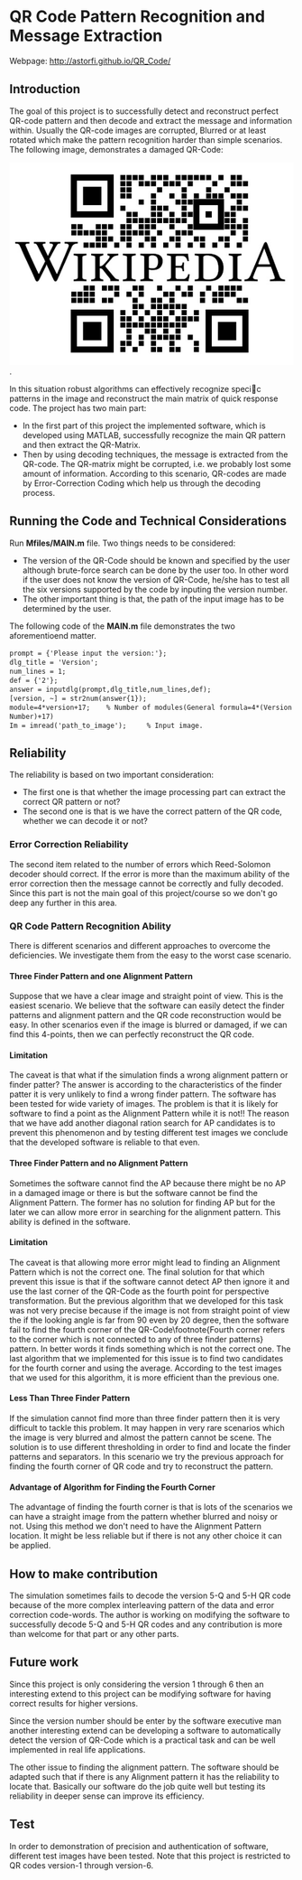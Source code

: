 # QR Code Pattern Recognition and Message Extraction
Webpage: http://astorfi.github.io/QR_Code/

## Introduction
The goal of this project is to successfully detect and reconstruct perfect QR-code pattern
and then decode and extract the message and information within. Usually the QR-code
images are corrupted, Blurred or at least rotated which make the pattern recognition
harder than simple scenarios. The following image, demonstrates a damaged QR-Code: 

![](Images/QR_eg_WikiMobile.jpg).


In this situation robust algorithms can effectively recognize
specic patterns in the image and reconstruct the main matrix of quick response code.
The project has two main part:
* In the first part of this project the implemented software, which is developed using
MATLAB, successfully recognize the main QR pattern and then extract the QR-Matrix.
* Then by using decoding techniques, the message is extracted from the QR-code. The
QR-matrix might be corrupted, i.e. we probably lost some amount of information. 
According to this scenario, QR-codes are made by Error-Correction Coding which help us
through the decoding process. 

## Running the Code and Technical Considerations

Run **Mfiles/MAIN.m** file. Two things needs to be considered:
* The version of the QR-Code should be known and specified by the user although brute-force search can be done by the user too. In other word if the user does not know the version of QR-Code, he/she has to test all the six versions supported by the code by inputing the version number.
* The other important thing is that, the path of the input image has to be determined by the user.

The following code of the **MAIN.m** file demonstrates the two aforementioend matter.

```
prompt = {'Please input the version:'};
dlg_title = 'Version';
num_lines = 1;
def = {'2'};
answer = inputdlg(prompt,dlg_title,num_lines,def);
[version, ~] = str2num(answer{1});
module=4*version+17;    % Number of modules(General formula=4*(Version Number)+17)  
Im = imread('path_to_image');     % Input image.
```
## Reliability

The reliability is based on two important consideration:

* The first one is that whether the image processing part can extract the correct QR pattern or not?
* The second one is that is we have the correct pattern of the QR code, whether we can decode it or not?

### Error Correction Reliability
The second item related to the number of errors which Reed-Solomon decoder should correct. If the error is more than the maximum ability of the error correction then the message cannot be correctly and fully decoded. Since this part is not the main goal of this project/course so we don't go deep any further in this area.

### QR Code Pattern Recognition Ability

There is different scenarios and different approaches to overcome the deficiencies. We investigate them from the easy to the worst case scenario.

#### Three Finder Pattern and one Alignment Pattern

Suppose that we have a clear image and straight point of view. This is the easiest scenario. We believe that the software can easily detect the finder patterns and alignment pattern and the QR code reconstruction would be easy. In other scenarios even if the image is blurred or damaged, if we can find this 4-points, then we can perfectly reconstruct the QR code.

#### Limitation

The caveat is that what if the simulation finds a wrong alignment pattern or finder patter? The answer is according to the characteristics of the finder patter it is very unlikely to find a wrong finder pattern. The software has been tested for wide variety of images. The problem is that it is likely for software to find a point as the Alignment Pattern while it is not!! The reason that we have add another diagonal ration search for AP candidates is to prevent this phenomenon and by testing different test images we conclude that the developed software is reliable to that even.

#### Three Finder Pattern and no Alignment Pattern

Sometimes the software cannot find the AP because there might be no AP in a damaged image or there is but the software cannot be find the Alignment Pattern. The former has no solution for finding AP but for the later we can allow more error in searching for the alignment pattern. This ability is defined in the software. 

#### Limitation

The caveat is that allowing more error might lead to finding an Alignment Pattern which is not the correct one. The final solution for that which prevent this issue is that if the software cannot detect AP then ignore it and use the last corner of the QR-Code as the fourth point for perspective transformation. But the previous algorithm that we developed for this task was not very precise because if the image is not from straight point of view the if the looking angle is far from 90 even by 20 degree, then the software fail to find the fourth corner of the QR-Code\footnote{Fourth corner refers to the corner which is not connected to any of three finder patterns} pattern. In better words it finds something which is not the correct one. The last algorithm that we implemented for this issue is to find two candidates for the fourth corner and using the average. According to the test images that we used for this algorithm, it is more efficient than the previous one.

#### Less Than Three Finder Pattern

If the simulation cannot find more than three finder pattern then it is very difficult to tackle this problem. It may happen in very rare scenarios which the image is very blurred and almost the pattern cannot be scene. The solution is to use different thresholding in order to find and locate the finder patterns and separators. In this scenario we try the previous approach for finding the fourth corner of QR code and try to reconstruct the pattern.

#### Advantage of Algorithm for Finding the Fourth Corner

The advantage of finding the fourth corner is that is lots of the scenarios we can have a straight image from the pattern whether blurred and noisy or not. Using this method we don't need to have the Alignment Pattern location. It might be less reliable but if there is not any other choice it can be applied.

## How to make contribution

The simulation sometimes fails to decode the version 5-Q and 5-H QR code because of the more complex interleaving pattern of the data and error correction code-words. The author is working on modifying the software to successfully decode 5-Q and 5-H QR codes and any contribution is more than welcome for that part or any other parts.

## Future work

Since this project is only considering the version 1 through 6 then an interesting extend to this project can be modifying software for having correct results for higher versions.

Since the version number should be enter by the software executive man another interesting extend can be developing a software to automatically detect the version of QR-Code which is a practical task and can be well implemented in real life applications.

The other issue to finding the alignment pattern. The software should be adapted such that if there is any Alignment pattern it has the reliability to locate that. Basically our software do the job quite well but testing its reliability in deeper sense can improve its efficiency.


## Test
In order to demonstration of precision and authentication
of software, different test images have been tested. Note that this project is restricted 
to QR codes version-1 through version-6.

